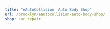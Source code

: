 ```yaml
---
title: "eAutoCollision: Auto Body Shop"
url: /brooklyn/eautocollision-auto-body-shop/
shop: car repair
---
```

